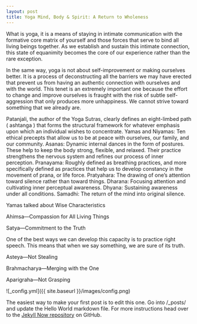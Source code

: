 ```yaml
---
layout: post
title: Yoga Mind, Body & Spirit: A Return to Wholeness
---
```



What is yoga, it is a means of staying in intimate communication with the formative core matrix of yourself and those forces that serve to bind all living beings together. As we establish and sustain this intimate connection, this state of equanimity becomes the core of our experience rather than the rare exception.

In the same way, yoga is not about self-improvement or making ourselves better. It is a process of deconstructing all the barriers we may have erected that prevent us from having an authentic connection with ourselves and with the world. This tenet is an extremely important one because the effort to change and improve ourselves is fraught with the risk of subtle self-aggression that only produces more unhappiness. We cannot strive toward something that we already are.

Patanjali, the author of the Yoga Sutras, clearly defines an eight-limbed path ( ashtanga ) that forms the structural framework for whatever emphasis upon which an individual wishes to concentrate.
Yamas and Niyamas: Ten ethical precepts that allow us to be at peace with ourselves, our family, and our community.
Asanas: Dynamic internal dances in the form of postures. These help to keep the body strong, flexible, and relaxed. Their practice strengthens the nervous system and refines our process of inner perception.
Pranayama: Roughly defined as breathing practices, and more specifically defined as practices that help us to develop constancy in the movement of prana, or life force. Pratyahara: The drawing of one’s attention toward silence rather than toward things.
Dharana: Focusing attention and cultivating inner perceptual awareness.
Dhyana: Sustaining awareness under all conditions.
Samadhi: The return of the mind into original silence.


Yamas talked about Wise Characteristics

Ahimsa—Compassion for All Living Things

Satya—Commitment to the Truth

One of the best ways we can develop this capacity is to practice right speech. This means that when we say something, we are sure of its truth.

Asteya—Not Stealing

Brahmacharya—Merging with the One

Aparigraha—Not Grasping

![_config.yml]({{ site.baseurl }}/images/config.png)

The easiest way to make your first post is to edit this one. Go into /_posts/ and update the Hello World markdown file. For more instructions head over to the [Jekyll Now repository](https://github.com/barryclark/jekyll-now) on GitHub.
